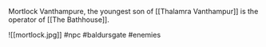 Mortlock Vanthampure, the youngest son of [[Thalamra Vanthampur]] is the operator of [[The Bathhouse]].

![[mortlock.jpg]]
#npc #baldursgate #enemies 